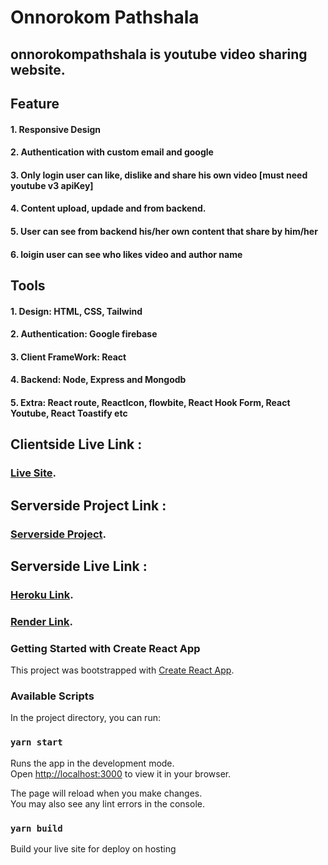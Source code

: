 # Onnorokom Pathshala

## onnorokompathshala is youtube video sharing website.

## Feature
#### 1. Responsive Design
#### 2. Authentication with custom email and google
#### 3. Only login user can like, dislike and share his own video [must need youtube v3 apiKey]
#### 4. Content upload, updade and from backend.
#### 5. User can see from backend his/her own content that share by him/her
#### 6. loigin user can see who likes video and author name

## Tools
#### 1. Design: HTML, CSS, Tailwind
#### 2. Authentication: Google firebase
#### 3. Client FrameWork: React
#### 4. Backend: Node, Express and Mongodb
#### 5. Extra: React route, ReactIcon, flowbite, React Hook Form, React Youtube, React Toastify etc

## Clientside Live Link :
### [Live Site](https://onnorokompathshala.vercel.app/).

## Serverside Project Link : 
### [Serverside Project](https://github.com/hasan-mia/onnorokompathshala-server).

## Serverside Live Link : 
### [Heroku Link](https://onnorokompathshala.herokuapp.com/).
### [Render Link](https://onnorokompathshala.onrender.com).


<!-- ## Admin Credential for login : 
### Email: admin@hasan.com
### Password: admin123 
### https://www.googleapis.com/youtube/v3/videos?id=sJdlvRihArs&key=AIzaSyDsxGe5Ncg2NgeK_KZnoChBsvNjMZmAwVI&fields=items(id,snippet(channelId,title,categoryId),statistics)&part=snippet,statistics
-->

### Getting Started with Create React App

This project was bootstrapped with [Create React App](https://github.com/facebook/create-react-app).

### Available Scripts

In the project directory, you can run:

### `yarn start`

Runs the app in the development mode.\
Open [http://localhost:3000](http://localhost:3000) to view it in your browser.

The page will reload when you make changes.\
You may also see any lint errors in the console.

### `yarn build`
Build your live site for deploy on hosting